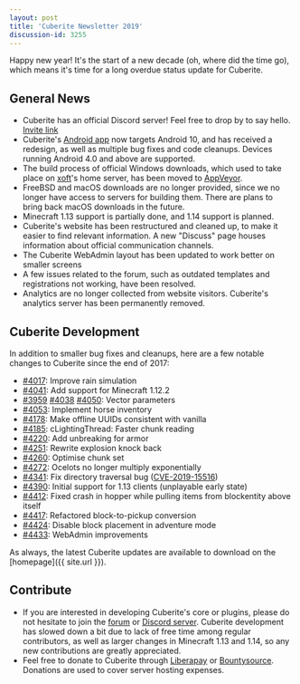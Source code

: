 ```yaml
---
layout: post
title: 'Cuberite Newsletter 2019'
discussion-id: 3255
---
```

Happy new year! It's the start of a new decade (oh, where did the time go), which means it's time for a long overdue status update for Cuberite.

General News
------------

 - Cuberite has an official Discord server! Feel free to drop by to say hello. [Invite link](https://discord.gg/76w5J6M)
 - Cuberite's [Android app](https://github.com/cuberite/android/releases) now targets Android 10, and has received a redesign, as well as multiple bug fixes and code cleanups. Devices running Android 4.0 and above are supported.
 - The build process of official Windows downloads, which used to take place on [xoft](https://github.com/madmaxoft)'s home server, has been moved to [AppVeyor](https://www.appveyor.com/).
 - FreeBSD and macOS downloads are no longer provided, since we no longer have access to servers for building them. There are plans to bring back macOS downloads in the future.
 - Minecraft 1.13 support is partially done, and 1.14 support is planned.
 - Cuberite's website has been restructured and cleaned up, to make it easier to find relevant information. A new "Discuss" page houses information about official communication channels.
 - The Cuberite WebAdmin layout has been updated to work better on smaller screens
 - A few issues related to the forum, such as outdated templates and registrations not working, have been resolved.
 - Analytics are no longer collected from website visitors. Cuberite's analytics server has been permanently removed.

Cuberite Development
-----------------

In addition to smaller bug fixes and cleanups, here are a few notable changes to Cuberite since the end of 2017:

 - [#4017](https://github.com/cuberite/cuberite/pull/4017): Improve rain simulation
 - [#4041](https://github.com/cuberite/cuberite/pull/4041): Add support for Minecraft 1.12.2
 - [#3959](https://github.com/cuberite/cuberite/pull/3959) [#4038](https://github.com/cuberite/cuberite/pull/4038) [#4050](https://github.com/cuberite/cuberite/pull/4050): Vector parameters
 - [#4053](https://github.com/cuberite/cuberite/pull/4053): Implement horse inventory
 - [#4178](https://github.com/cuberite/cuberite/pull/4178): Make offline UUIDs consistent with vanilla
 - [#4185](https://github.com/cuberite/cuberite/pull/4185): cLightingThread: Faster chunk reading
 - [#4220](https://github.com/cuberite/cuberite/pull/4220): Add unbreaking for armor
 - [#4251](https://github.com/cuberite/cuberite/pull/4251): Rewrite explosion knock back
 - [#4260](https://github.com/cuberite/cuberite/pull/4260): Optimise chunk set
 - [#4272](https://github.com/cuberite/cuberite/pull/4272): Ocelots no longer multiply exponentially
 - [#4341](https://github.com/cuberite/cuberite/pull/4341): Fix directory traversal bug ([CVE-2019-15516](https://cve.mitre.org/cgi-bin/cvename.cgi?name=CVE-2019-15516))
 - [#4390](https://github.com/cuberite/cuberite/pull/4390): Initial support for 1.13 clients (unplayable early state)
 - [#4412](https://github.com/cuberite/cuberite/pull/4412): Fixed crash in hopper while pulling items from blockentity above itself
 - [#4417](https://github.com/cuberite/cuberite/pull/4417): Refactored block-to-pickup conversion
 - [#4424](https://github.com/cuberite/cuberite/pull/4424): Disable block placement in adventure mode
 - [#4433](https://github.com/cuberite/cuberite/pull/4433): WebAdmin improvements

As always, the latest Cuberite updates are available to download on the [homepage]({{ site.url }}).

Contribute
-------------

 - If you are interested in developing Cuberite's core or plugins, please do not hesitate to join the [forum](https://forum.cuberite.org) or [Discord server](https://discord.gg/76w5J6M). Cuberite development has slowed down a bit due to lack of free time among regular contributors, as well as larger changes in Minecraft 1.13 and 1.14, so any new contributions are greatly appreciated.
 - Feel free to donate to Cuberite through [Liberapay](https://liberapay.com/Cuberite) or [Bountysource](https://www.bountysource.com/teams/cuberite). Donations are used to cover server hosting expenses.
